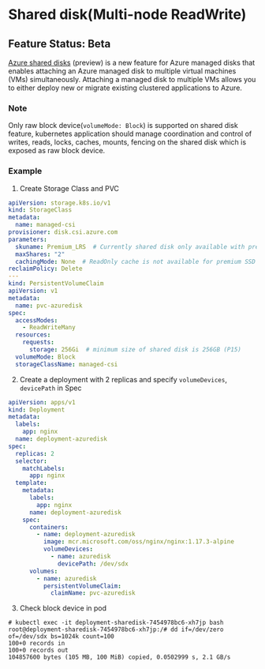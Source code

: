 # Shared disk(Multi-node ReadWrite)

## Feature Status: Beta

[Azure shared disks](https://docs.microsoft.com/en-us/azure/virtual-machines/windows/disks-shared) (preview) is a new feature for Azure managed disks that enables attaching an Azure managed disk to multiple virtual machines (VMs) simultaneously. Attaching a managed disk to multiple VMs allows you to either deploy new or migrate existing clustered applications to Azure.

### Note

Only raw block device(`volumeMode: Block`) is supported on shared disk feature, kubernetes application should manage coordination and control of writes, reads, locks, caches, mounts, fencing on the shared disk which is exposed as raw block device.


###  Example
1. Create Storage Class and PVC

```yaml
apiVersion: storage.k8s.io/v1
kind: StorageClass
metadata:
  name: managed-csi
provisioner: disk.csi.azure.com
parameters:
  skuname: Premium_LRS  # Currently shared disk only available with premium SSD
  maxShares: "2"
  cachingMode: None  # ReadOnly cache is not available for premium SSD with maxShares>1
reclaimPolicy: Delete
---
kind: PersistentVolumeClaim
apiVersion: v1
metadata:
  name: pvc-azuredisk
spec:
  accessModes:
    - ReadWriteMany
  resources:
    requests:
      storage: 256Gi  # minimum size of shared disk is 256GB (P15)
  volumeMode: Block
  storageClassName: managed-csi
```

2. Create a deployment with 2 replicas and specify `volumeDevices`, `devicePath` in Spec

```yaml
apiVersion: apps/v1
kind: Deployment
metadata:
  labels:
    app: nginx
  name: deployment-azuredisk
spec:
  replicas: 2
  selector:
    matchLabels:
      app: nginx
  template:
    metadata:
      labels:
        app: nginx
      name: deployment-azuredisk
    spec:
      containers:
        - name: deployment-azuredisk
          image: mcr.microsoft.com/oss/nginx/nginx:1.17.3-alpine
          volumeDevices:
            - name: azuredisk
              devicePath: /dev/sdx
      volumes:
        - name: azuredisk
          persistentVolumeClaim:
            claimName: pvc-azuredisk
```

3. Check block device in pod

```console
# kubectl exec -it deployment-sharedisk-7454978bc6-xh7jp bash
root@deployment-sharedisk-7454978bc6-xh7jp:/# dd if=/dev/zero of=/dev/sdx bs=1024k count=100
100+0 records in
100+0 records out
104857600 bytes (105 MB, 100 MiB) copied, 0.0502999 s, 2.1 GB/s
```
